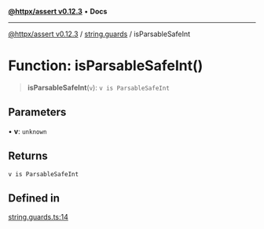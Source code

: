 [**@httpx/assert v0.12.3**](../../README.md) • **Docs**

***

[@httpx/assert v0.12.3](../../README.md) / [string.guards](../README.md) / isParsableSafeInt

# Function: isParsableSafeInt()

> **isParsableSafeInt**(`v`): `v is ParsableSafeInt`

## Parameters

• **v**: `unknown`

## Returns

`v is ParsableSafeInt`

## Defined in

[string.guards.ts:14](https://github.com/belgattitude/httpx/blob/74dc9cd764aa64a9b1889ffb70a7f65e9435af37/packages/assert/src/string.guards.ts#L14)
